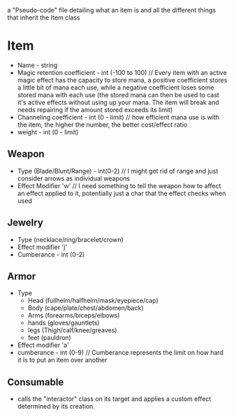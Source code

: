 a "Pseudo-code" file detailing what an item is and all the different things that inherit the Item class

# Item
* Name - string
* Magic retention coefficient - int (-100 to 100) // Every item with an active magic effect has the capacity to store mana, a positive coefficient stores a little bit of mana each use, while a negative coefficient loses some stored mana with each use (the stored mana can then be used to cast it's active effects without using up your mana. The item will break and needs repairing if the amount stored exceeds its limit)
* Channeling coefficient - int (0 - limit) // how efficient mana use is with the item, the higher the number, the better cost/effect ratio
* weight - int (0 - limit)
## Weapon
* Type (Blade/Blunt/Range) - int(0-2) // I might get rid of range and just consider arrows as individual weapons
* Effect Modifier 'w' // I need something to tell the weapon how to affect an effect applied to it, potentially just a char that the effect checks when used
## Jewelry
* Type (necklace/ring/bracelet/crown)
* Effect modifier 'j'
* Cumberance - int (0-2)
## Armor
* Type
  * Head
(fullhelm/halfhelm/mask/eyepiece/cap)
  * Body
(cape/plate/chest/abdomen/back)
  * Arms
(forearms/biceps/elbows)
  * hands
(gloves/gauntlets)
  * legs
(Thigh/calf/knee/greaves)
  * feet
(pauldron)
* Effect modifier 'a'
* cumberance - int (0-9) // Cumberance represents the limit on how hard it is to put an item over another
## Consumable
* calls the "interactor" class on its target and applies a custom effect determined by its creation.

